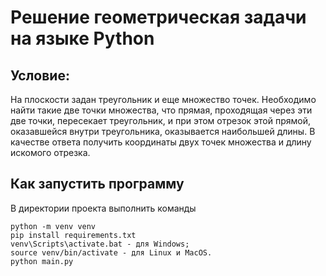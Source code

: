 # Решение геометрическая задачи на языке Python
## Условие:
На плоскости задан треугольник и еще множество точек.
Необходимо найти такие две точки множества, что прямая, проходящая через эти две точки, пересекает треугольник, и при этом отрезок этой прямой, оказавшейся внутри треугольника, оказывается наибольшей длины.
В качестве ответа получить координаты двух точек множества и длину искомого отрезка.

## Как запустить программу
В директории проекта выполнить команды
```
python -m venv venv
pip install requirements.txt
venv\Scripts\activate.bat - для Windows;
source venv/bin/activate - для Linux и MacOS.
python main.py
```